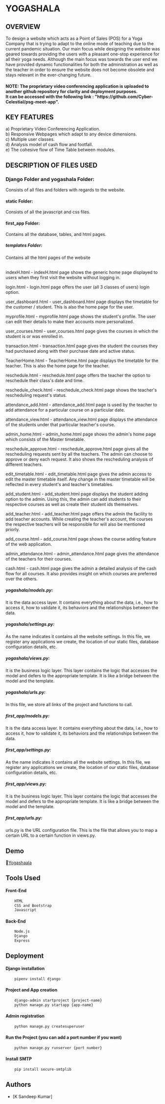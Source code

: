 <h1>YOGASHALA</h1>

<h2>OVERVIEW</h2>
<p>To design a website which acts as a Point of Sales (POS) for a Yoga Company that is trying to adapt to the online mode of teaching due to the current pandemic situation.
Our main focus while designing the website was geared towards providing the users with a pleasant one-stop experience for all their yoga needs. 
Although the main focus was towards the user end we have provided dynamic functionalities for both the administration as well as the teacher
in order to ensure the website does not become obsolete and stays relevant in the ever-changing future.</p>

<h4>NOTE: The proprietary video conferencing application is uploaded to another github repository for clarity and deployment purposes.<br>It can be accessed with the following link : "https://github.com/Cyber-Celestial/psg-meet-app".</h4>
  

<h2>KEY FEATURES</h2>
a) Proprietary Video Conferencing Application.<br>
b) Responsive Webpages which adapt to any device dimensions.<br>
c) Multiple user classes.<br>
d) Analysis model of cash flow and footfall.<br>
e) The cohesive flow of Time Table between modules.<br>

<h2>DESCRIPTION OF FILES USED</h2>
<h3>Django Folder and yogashala Folder:</h3>
Consists of all files and folders with regards to the website.
<h4>static Folder:</h4>
Consists of all the javascript and css files.
<h4>first_app Folder:</h4>
Contains all the database, tables, and html pages.
<h5>templates Folder:</h5>
Contains all the html pages of the website<br><br>



indexH.html - indexH.html page shows the generic home page displayed to users when they first visit the website without logging in.

login.html - login.html page offers the user (all 3 classes of users) login option.

user_dashboard.html - user_dashboard.html page displays the timetable for the customer / student. This is also the home page for the user.

myprofile.html - myprofile.html page shows the student's profile. The user can edit their details to make their accounts more personalized.

user_courses.html - user_courses.html page gives the courses in which the student is or was enrolled in.

transaction.html - transaction.html page gives the student the courses they had purchased along with their purchase date and active status.

TeacherHome.html - TeacherHome.html page displays the timetable for the teacher. This is also the home page for the teacher.

reschedule.html - reschedule.html page offers the teacher the option to reschedule their class's date and time.

reschedule_check.html - reschedule_check.html page shows the teacher's rescheduling request's status.

attendance_add.html - attendance_add.html page is used by the teacher to add attendance for a particular course on a particular date.

attendance_view.html - attendance_view.html page displays the attendance of the students under that particular teacher's course.

admin_home.html - admin_home.html page shows the admin's home page which consists of the Master timetable.

reschedule_approve.html - reschedule_approve.html page gives all the rescheduling requests sent by all the teachers. The admin can choose to approve or deny each request. It also shows the rescheduling analysis of different teachers.

edit_timetable.html - edit_timetable.html page gives the admin access to edit the master timetable itself. Any change in the master timetable will be reflected in every student's and teacher's timetables.

add_student.html - add_student.html page displays the student adding option to the admin. Using this, the admin can add students to their respective courses as well as create their student ids themselves.

add_teacher.html - add_teacher.html page offers the admin the facility to add teacher accounts. While creating the teacher's account, the courses the respective teachers will be responsible for will also be mentioned priorly.

add_course.html - add_course.html page shows the course adding feature of the web application.

admin_attendance.html - admin_attendance.html page gives the attendance of the teachers for their courses.

cash.html - cash.html page gives the admin a detailed analysis of the cash flow for all courses. It also provides insight on which courses are preferred over the others.

<h5>yogashala/models.py:</h5>
It is the data access layer. It contains everything about the data, i.e., how to access it, how to validate it, its behaviors and the relationships between the data.

<h5>yogashala/settings.py:</h5>
As the name indicates it contains all the website settings. In this file, we register any applications we create, the location of our static files, database configuration details, etc.

<h5>yogashala/views.py:</h5>
It is the business logic layer. This layer contains the logic that accesses the model and defers to the appropriate template. It is like a bridge between the model and the template.

<h5>yogashala/urls.py:</h5>
In this file, we store all links of the project and functions to call.

<h5>first_app/models.py:</h5>
It is the data access layer. It contains everything about the data, i.e., how to access it, how to validate it, its behaviors and the relationships between the data.

<h5>first_app/settings.py:</h5>
As the name indicates it contains all the website settings. In this file, we register any applications we create, the location of our static files, database configuration details, etc.

<h5>first_app/views.py:</h5>
It is the business logic layer. This layer contains the logic that accesses the model and defers to the appropriate template. It is like a bridge between the model and the template.

<h5>first_app/urls.py:</h5>
urls.py is the URL configuration file. This is the file that allows you to map a certain URL to a certain function in views.py.


## Demo

🔗[Yogashaala](https://drive.google.com/file/d/15hSU4nIt6ksfu3cgIDf9l_RAzzhlPFZf/view?usp=sharing)

## Tools Used

#### Front-End
```bash
    HTML
    CSS and Bootstrap
    Javascript
```
#### Back-End
```bash
    Node.js
    Django
    Express
```

## Deployment

#### Django installation
```bash
    pipenv install django
```

#### Project and App creation
```bash
    django-admin startproject {project-name}
    python manage.py startapp {app-name}
```

#### Admin registration
```bash
    python manage.py createsuperuser
```

#### Run the Project (you can add a port number if you want)
```bash
    python manage.py runserver {port number}
```

#### Install SMTP
```bash
    pip install secure-smtplib
```

## Authors

- [K Sandeep Kumar]


